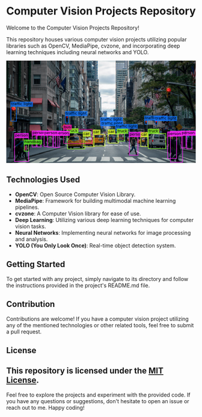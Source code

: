 # Computer Vision Projects Repository

Welcome to the Computer Vision Projects Repository!

This repository houses various computer vision projects utilizing popular libraries such as OpenCV, MediaPipe, cvzone, and incorporating deep learning techniques including neural networks and YOLO.

![Computer Vision](1_8gmgaAkFdI-9OHY5cA93xQ.png)
   
## Technologies Used

- **OpenCV**: Open Source Computer Vision Library.
- **MediaPipe**: Framework for building multimodal machine learning pipelines.
- **cvzone**: A Computer Vision library for ease of use.
- **Deep Learning**: Utilizing various deep learning techniques for computer vision tasks.
- **Neural Networks**: Implementing neural networks for image processing and analysis.
- **YOLO (You Only Look Once)**: Real-time object detection system.

## Getting Started

To get started with any project, simply navigate to its directory and follow the instructions provided in the project's README.md file.

## Contribution

Contributions are welcome! If you have a computer vision project utilizing any of the mentioned technologies or other related tools, feel free to submit a pull request.

## License

This repository is licensed under the [MIT License](LICENSE).
---

Feel free to explore the projects and experiment with the provided code. If you have any questions or suggestions, don't hesitate to open an issue or reach out to me. Happy coding!
